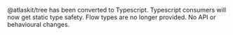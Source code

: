@atlaskit/tree has been converted to Typescript. Typescript consumers will now get static type safety. Flow types are no longer provided. No API or behavioural changes.